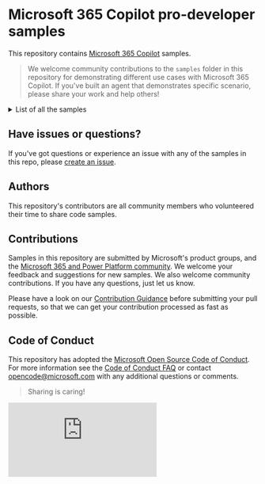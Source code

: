 # Microsoft 365 Copilot pro-developer samples

This repository contains [Microsoft 365 Copilot](https://learn.microsoft.com/microsoft-365-copilot/extensibility/) samples.

> We welcome community contributions to the `samples` folder in this repository for demonstrating different use cases with Microsoft 365 Copilot. If you've built an agent that demonstrates specific scenario, please share your work and help others!

<details>
<summary>List of all the samples</summary></br>

<!-- begin_sample_list -->
| Title | Description | Author |
|-------|-------------|--------|
| [Agent PostPilot](./samples/da-PostPilotAgent) | Agent helps write LinkedIn post to announce Prompt of the week | Rabia Williams |
| [Azure Open AI Agent using TypeSpec for Microsoft 365 Copilot](./samples/da-typespec-azureopenai) | This sample demonstrates how to build a declarative agent for Microsoft 365 Copilot using TypeSpec for Microsoft 365 Copilot that allows to connect to Azure Open AI API as an API plugin to send queries. | Reshmee |
| [Blog Post Helper Declarative Agent for Microsoft 365 Copilot Sample](./samples/da-BlogPostHelper) | Blog post helper declarative agent to help in the creation process. | Paul Bullock |
| [Browse the menu and place an order at a local Italian restaurant using Microsoft 365 Copilot](./samples/da-ristorante-api) | This sample demonstrates how to build a declarative agent for Microsoft 365 Copilot that allows you to browse a menu of a local Italian restaurant and place an order. The agent uses an API plugin to connect to an anonymous API. The project contains an Azure Function that serves as the API. | Waldek Mastykarz |
| [Call chat completions from Azure Open AI - No code!](./samples/da-azureopenai) | This sample demonstrates how to build a declarative agent for Microsoft 365 Copilot that allows you to call Azure Open AI endpoint without any code. | Reshmee Auckloo |
| [Canvas Student](./samples/da-CanvasStudent) | Canvas Student is a learning assistant to help you interact with your Canvas LMS. This agent sample enables learners to interact with their courses using Microsoft 365 Copilot or Copilot Chat. Canvas Student empowers students to search through course content, generate ideas for learning, and improve the overall learning experience. | Juliano Menegazzo, Ayron Johnson |
| [Canvas Teacher](./samples/da-CanvasTeacher) | Canvas Teacher is a teaching assistant to help you interact with your Canvas LMS. This agent sample enables educators to interact with their courses using Microsoft 365 Copilot or Copilot Chat. Canvas Teacher empowers educators to plan their courses more effectively, giving them access to information in their courses, modules, assignments, pages, discussions, and announcements. | Juliano Menegazzo, Ayron Johnson |
| [Career Coach Declarative Agent for Microsoft 365 Copilot Sample](./samples/da-CareerCoach) | First Party Declarative Agent Career Coach shared as a sample | Marcus Castro |
| [Career Coach Declarative Agent for Microsoft 365 Copilot Sample](./samples/da-DocFinder) | First Party Declarative Agent Career Coach shared as a sample | Jeremy Thake |
| [CLI for M365 Helper](./samples/da-CLIForM365-helper) | This declarative helper helps users discover relevant CLI for Microsoft 365 commands from official documentation | Saurabh Tripathi |
| [Copilot Snow Wizard](./samples/da-SnowWizard) | M365 Declarative Copilot that interfaces with ServiceNow to list and create incidents | Cristiano Goncalves, Luis Demetrio |
| [Declarative Agent - PnP Controls Assistant](./samples/da-pnpassistant) | This declarative agent is designed to assist users in finding more information about the PnP reusable React controls. | Guido Zambarda |
| [Declarative Agent The Simple Teacher for Microsoft 365 Copilot Sample](./samples/da-teacher) | The declarative agent The Simple Teacher acts as a friendly, patient, and humorous mentor for students aged 16 to 20, explaining technical concepts in simple, relatable language. | Peter Paul Kirschner |
| [Declarative Agent with an API plugin that secured by Entra ID that validates its own tokens](./samples/da-repairs-oauth-validated) | This sample demonstrates how to build a declarative agent for Microsoft 365 Copilot that answers questions about repairs. The agent uses an API plugin to connect to an API secured with OAuth. The project contains an Azure Function that validates tokens using an open source library. | Bob German, Waldek Mastykarz |
| [Declarative Agent with an API plugin that secured by Entra ID that validates its own tokens](./samples/da-XBoxGameMaster) | This sample demonstrates how to build a declarative agent for Microsoft 365 Copilot that answers questions about repairs. The agent uses an API plugin to connect to an API secured with OAuth. The project contains an Azure Function that validates tokens using an open source library. | Bob German |
| [Declarative for Microsoft 365 Copilot with an API plugin connected to an API secured with OAuth](./samples/da-repairs-oauth) | This sample demonstrates how to build a declarative agent for Microsoft 365 Copilot that answers questions about repairs. The agent uses an API plugin to connect to an API secured with OAuth. The project contains an Azure Function that serves as the API and uses the built-in Azure App Service authentication and authorization capabilities (also referred to as Easy Auth) to secure access to APIs. | Waldek Mastykarz |
| [ESA, The Environment Sustainability Agent using Microsoft 365 Copilot](./samples/da-environmentSustainability) | This sample showcases how to build a declarative agent for Microsoft 365 Copilot connected to a SharePoint site as knowledge base, named ESA, the Environment Sustainability Agent. ESA is an intelligent assistant developed to assist organizations in monitoring and optimizing their environmental impact. | Rabia Williams |
| [Finding and apply for volunteer opportunities using Microsoft 365 Copilot with SharePoint List and Azure Ai Search - No code!](./samples/da-volunteeringapp) | This sample demonstrates how to build a declarative agent for Microsoft 365 Copilot that allows you to find and apply for volunteer opportunities using Microsoft 365 Copilot with SharePoint List and Azure Ai Search integration and authentication. | Reshmee Auckloo, Lee Ford |
| [Finding and apply for volunteer opportunities using Microsoft 365 Copilot with SharePoint List and Azure Ai Search - No code!](./samples/da-typespec-AzureAISearch_MsGraph-volunteeringapp) | This sample demonstrates how to build a declarative agent for Microsoft 365 Copilot that allows you to find and apply for volunteer opportunities using Microsoft 365 Copilot with SharePoint List and Azure Ai Search integration and authentication. | Reshmee Auckloo, Lee Ford |
| [Geo Locator Game](./samples/da-geolocator-game) | This sample demonstrates how to create a Geo Locator Game declarative agent using Microsoft 365 Copilot. | Ayca Bas, Garry Trinder |
| [GitHub Issues Agent using TypeSpec for Microsoft 365 Copilot](./samples/da-typespec-github) | This sample demonstrates how to build a declarative agent for Microsoft 365 Copilot using TypeSpec for Microsoft 365 Copilot that allows you ground responses in WebSearch, use CodeInterpreter and use the GitHub API as an API plugin to retrieve issues. | Sébastien Levert |
| [Graph QnA agent for Microsoft 365 Copilot](./samples/da-qna-graphapi-plugin) | Copilot declarative agent makes direct calls to Microsoft Graph | Franck Cornu |
| [Idea Coach Declarative Agent for Microsoft 365 Copilot Sample](./samples/da-IdeaCoach) | First Party Declarative Agent Idea Coach shared as a sample | Eric Scherlinger |
| [Learning Coach Declarative Agent for Microsoft 365 Copilot Sample](./samples/da-LearningCoach) | First Party Declarative Agent Learning Coach shared as a sample | Julie Chudakova |
| [Manage repairs using Microsoft 365 Copilot](./samples/da-typespec-repairs-apikey) | This sample demonstrates how to build a declarative agent for Microsoft 365 Copilot using TypeSpec for Microsoft 365 Copilot that allows you to read, create, update and delete items from a Repairs system. The agent uses an API plugin to connect to an API-key protected API. | Sébastien Levert |
| [Manage repairs using Microsoft 365 Copilot](./samples/da-typespec-repairs) | This sample demonstrates how to build a declarative agent for Microsoft 365 Copilot using TypeSpec for Microsoft 365 Copilot that allows you to read, create, update and delete items from a Repairs system. The agent uses an API plugin to connect to an anonymous API. | Sébastien Levert |
| [Manage repairs using Microsoft 365 Copilot using OAuth 2.0 authentication](./samples/da-typespec-repairs-oauth) | This sample demonstrates how to build a declarative agent for Microsoft 365 Copilot using TypeSpec for Microsoft 365 Copilot that allows you to read, create, update and delete items from a Repairs system. The agent uses an API plugin to connect to an OAuth protected API. This sample is connecting to an already configured API. | Sébastien Levert |
| [My Advanced Communication Buddy -  Declarative Agent with API Plugin for Microsoft 365 Copilot Sample](./samples/da-MyAdvancedCommsBuddy) | First Party Declarative Agent Career Coach shared as a sample | Paul Bullock |
| [My Communication Buddy](./samples/da-MyCommsBuddy) | Declarative Agent designed to assist user in creating corporate communications | Paul Bullock |
| [PM Spec Reviewer](./samples/da-PMSpecReviewer) | A Microsoft Teams app that helps Product Managers review product specifications using AI assistance. | Sid Mathur |
| [PM Spec Writer](./samples/da-PMSpecWriter) | A Microsoft Teams app that helps Product Managers write and manage product specifications using AI assistance. | Sid Mathur |
| [PnP PowerShell Assistant Agent](./samples/da-PnPPowerShell-assistant) | This declarative agent, named PnP PowerShell Assistant helps users creating PnP PowerShell cmdlets | Aimery Thomas |
| [PnP Script Samples Agent](./samples/da-PnPScriptSamplesAgent) | Agent for Copilot for Microsoft 365, is designed to assist users with PowerShell scripts related to PnP Script Samples. | Paul Bullock |
| [Positivity Agent](./samples/da-PositivityAgent) | An agent designed to premote positivity, motivation, and confidence-building support to users. | Paul Bullock |
| [Presentation Agent for Microsoft 365 Copilot](./samples/da-PresentationAgent) | Declarative agent helps users prepare for presentations | Jeremy Thake |
| [Product support declararative agent](./samples/da-product-support) | This sample demonstrates how to create a product support agent using Microsoft 365 Copilot. | Garry Trinder |
| [Prompt Coach Declarative Agent for Microsoft 365 Copilot Sample](./samples/da-PromptCoach) | First Party Declarative Agent Prompt Coach shared as a sample | Marcus Castro |
| [Resolve Mate ticketing system agent](./samples/da-resolvemate-api) | Demonstrates how to build a declarative agent for Microsoft 365 Copilot that allows you to manage customer support tickets efficiently. . | Ejaz Hussain |
| [Resource Allocation Assistant](./samples/da-resource-allocation) | Resource Allocation Assistant is a declarative AI Agent that helps managers optimize team workloads and balance resource allocation effectively. | Valeras Narbutas |
| [Retrieve and create my ToDo tasks - No code!](./samples/da-todo-tasks-graphapi-plugin) | This sample demonstrates how to retrieve and create my ToDo tasks. | Reshmee Auckloo |
| [Sales Genie Declarative Agent](./samples/da-SalesGenie) | Sales Genie is a Declarative Agent designed to help sales executives get instant, actionable insights from their Salesforce CRM, Microsoft 365, and the web — all via natural language. Whether you're preparing for an upcoming customer meeting, reviewing your opportunity pipeline, or logging call notes into Salesforce, Sales Genie acts as a smart assistant that streamlines your daily sales activities. It showcases complex workflows directly using instructions. | Sébastien Levert, Akhil Sai Valluri |
| [SharePoint Agents Finder declarative agent](./samples/da-sp-agents-finder) | SharePoint Agents Finder uses the Microsoft Graph API as a Copilot plugin in a declarative agent, leveraging the Microsoft Graph Search API /search/query endpoint to retrieve information about SharePoint Agents and event any file in Microsoft 365. | Mohammad Amer |
| [Tasks Agent using TypeSpec for Microsoft 365 Copilot that connects to the Microsoft Graph APIs](./samples/da-typespec-todo) | This sample demonstrates how to build a declarative agent for Microsoft 365 Copilot using TypeSpec for Microsoft 365 Copilot that connects to the Tasks endpoints of the Microsoft Graph API through an API plugin. | Sébastien Levert |
| [Tech Support agent using TypeSpec for Microsoft 365 Copilot](./samples/da-typespec-tech-support) | This sample demonstrates how to build a declarative agent for Microsoft 365 Copilot using TypeSpec for Microsoft 365 Copilot that allows you ground responses in WebSearch, SharePoint and Copilot connectors | Sébastien Levert |
| [The M365 Roadmap Features Tracker agent shows how users can easily stay up to date with the latest Microsoft 365 roadmap features.](./samples/da-m365-roadmap-tracker) | The M365 Roadmap Features Tracker agent shows how users can easily stay up to date with the latest Microsoft 365 roadmap features. It integrates a Microsoft Graph Connector to monitor and deliver the latest updates, offering a hands-free solution for staying informed. | Mohammad Amer |
| [Trey Research TS Auth](./samples/da-trey-research-auth) | This sample demonstrates how to create an agent that interacts with a protected consulting API to provide information about consultants and projects. | Bob German, Garry Trinder |
| [Trey Research TypeScript](./samples/da-trey-research) | This sample demonstrates how to create an agent that interacts with a consulting API to provide information about consultants and projects. | Bob German, Garry Trinder |
| [Trey Research TypeSpec](./samples/da-typespec-trey-research) | This sample demonstrates how to create an agent that interacts with a consulting API to provide information about consultants and projects. | Bob German, Rabia Williams |
| [Visual Mind agent Visualizer Assistant](./samples/da-visual-mind-agent) | The Visual Mind agent is a Visualizer Assistant that will help the user with tasks related to creating clear, structured, and engaging visuals using Mermaid.js code. | Mohammad Amer |
| [Writing Coach Declarative Agent for Microsoft 365 Copilot Sample](./samples/da-WritingCoach) | First Party Declarative Agent Writing Coach shared as a sample | Phi-Lay NGUYEN |<!-- end_sample_list -->
</details>


## Have issues or questions?

If you've got questions or experience an issue with any of the samples in this repo, please [create an issue](https://github.com/pnp/copilot-pro-dev-samples/issues/new).

## Authors

This repository's contributors are all community members who volunteered their time to share code samples.

## Contributions

Samples in this repository are submitted by Microsoft's product groups, and the [Microsoft 365 and Power Platform community](http://aka.ms/m365pnp). We welcome your feedback and suggestions for new samples. We also welcome community contributions. If you have any questions, just let us know.

Please have a look on our [Contribution Guidance](./CONTRIBUTING.md) before submitting your pull requests, so that we can get your contribution processed as fast as possible.

## Code of Conduct

This repository has adopted the [Microsoft Open Source Code of Conduct](https://opensource.microsoft.com/codeofconduct/). For more information see the [Code of Conduct FAQ](https://opensource.microsoft.com/codeofconduct/faq/) or contact [opencode@microsoft.com](mailto:opencode@microsoft.com) with any additional questions or comments.

> Sharing is caring!

![](https://m365-visitor-stats.azurewebsites.net/copilot-pro-dev-samples/README.md)


